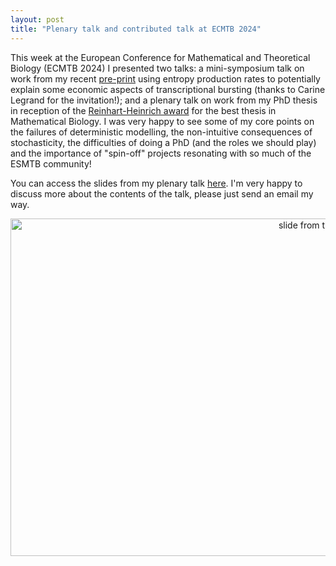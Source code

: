 ```yaml
---
layout: post
title: "Plenary talk and contributed talk at ECMTB 2024"
---
```


This week at the European Conference for Mathematical and Theoretical Biology (ECMTB 2024) I presented two talks: a mini-symposium talk on work from my recent [pre-print](https://arxiv.org/abs/2405.12897) using entropy production rates to potentially explain some economic aspects of transcriptional bursting (thanks to Carine Legrand for the invitation!); and a plenary talk on work from my PhD thesis in reception of the [Reinhart-Heinrich award](https://www.esmtb.org/Reinhart-Heinrich-Award) for the best thesis in Mathematical Biology. I was very happy to see some of my core points on the failures of deterministic modelling, the non-intuitive consequences of stochasticity, the difficulties of doing a PhD (and the roles we should play) and the importance of "spin-off" projects resonating with so much of the ESMTB community!

You can access the slides from my plenary talk [here](https://docs.google.com/presentation/d/1m6kPdZRNR-LoytKl_DiLxalhyJ0WI_STb-sLuvnZN9E/edit?usp=sharing). I'm very happy to discuss more about the contents of the talk, please just send an email my way.

<div style="text-align: center;">
  <img src="https://jamesholehouse.github.io/_posts/slide-from-RH-talk.png" alt="slide from the talk" title="" width="960" height="540">
</div>
